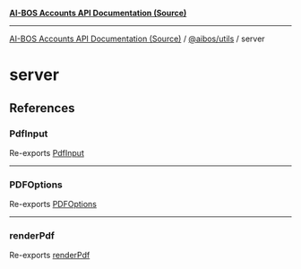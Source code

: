 [**AI-BOS Accounts API Documentation (Source)**](../../../README.md)

***

[AI-BOS Accounts API Documentation (Source)](../../../README.md) / [@aibos/utils](../README.md) / server

# server

## References

### PdfInput

Re-exports [PdfInput](../pdf/interfaces/PdfInput.md)

***

### PDFOptions

Re-exports [PDFOptions](../pdf/interfaces/PDFOptions.md)

***

### renderPdf

Re-exports [renderPdf](../pdf/functions/renderPdf.md)
